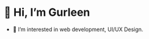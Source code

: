 # 👋 Hi, I’m Gurleen
- 👀 I’m interested in web development, UI/UX Design. 

<!---
Developer-gurleen/Developer-gurleen is a ✨ special ✨ repository because its `README.md` (this file) appears on your GitHub profile.
You can click the Preview link to take a look at your changes.
--->
